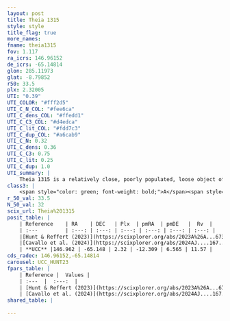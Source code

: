 ```yaml
---
layout: post
title: Theia 1315
style: style
title_flag: true
more_names: 
fname: theia1315
fov: 1.117
ra_icrs: 146.96152
de_icrs: -65.14814
glon: 285.11973
glat: -8.79852
r50: 33.5
plx: 2.32005
UTI: "0.39"
UTI_COLOR: "#fff2d5"
UTI_C_N_COL: "#fee6ca"
UTI_C_dens_COL: "#ffedd1"
UTI_C_C3_COL: "#d4edca"
UTI_C_lit_COL: "#fdd7c3"
UTI_C_dup_COL: "#a6cab9"
UTI_C_N: 0.32
UTI_C_dens: 0.36
UTI_C_C3: 0.75
UTI_C_lit: 0.25
UTI_C_dup: 1.0
UTI_summary: |
    Theia 1315 is a relatively close, poorly populated, loose object of high C3 quality. It was recently reported in the literature.
class3: |
    <span style="color: green; font-weight: bold;">A</span><span style="color: #FFC300; font-weight: bold;">B</span>
r_50_val: 33.5
N_50_val: 32
scix_url: Theia%201315
posit_table: |
    | Reference    | RA    | DEC   | Plx  | pmRA  | pmDE   |  Rv  |
    | :---         | :---: | :---: | :---: | :---: | :---: | :---: |
    |[Hunt & Reffert (2023)](https://scixplorer.org/abs/2023A%26A...673A.114H) | 146.876 | -65.115 | 2.302 | -12.219 | 6.414 | 12.037 |
    |[Cavallo et al. (2024)](https://scixplorer.org/abs/2024AJ....167...12C) | 147.271 | -65.232 | 2.316 | -- | -- | -- |
    | **UCC** |146.962 | -65.148 | 2.32 | -12.309 | 6.565 | 11.57 | 
cds_radec: 146.96152,-65.14814
carousel: UCC_HUNT23
fpars_table: |
    | Reference |  Values |
    | :---  |  :---:  |
    | [Hunt & Reffert (2023)](https://scixplorer.org/abs/2023A%26A...673A.114H) | `AV50=0.56, diffAV50=0.716, MOD50=8.151, logAge50=7.622` |
    | [Cavallo et al. (2024)](https://scixplorer.org/abs/2024AJ....167...12C) | `AV50=0.36, dMod50=8.32, logAge50=7.47, [Fe/H]50=0.36` |
shared_table: |
    
---
```

